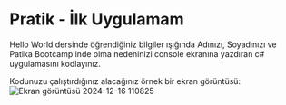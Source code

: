 # Pratik - İlk Uygulamam
Hello World dersinde öğrendiğiniz bilgiler ışığında Adınızı, Soyadınızı ve Patika Bootcamp'inde olma nedeninizi console ekranına yazdıran c# uygulamasını kodlayınız.

Kodunuzu çalıştırdığınız alacağınız örnek bir ekran görüntüsü:
![Ekran görüntüsü 2024-12-16 110825](https://github.com/user-attachments/assets/59f62f81-20c9-4d33-85ce-8fe55f4bd871)

